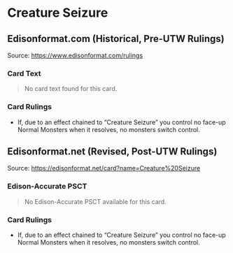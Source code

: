 # Creature Seizure

## Edisonformat.com (Historical, Pre-UTW Rulings)

Source: https://www.edisonformat.com/rulings

### Card Text

> No card text found for this card.

### Card Rulings

*   If, due to an effect chained to “Creature Seizure” you control no face-up Normal Monsters when it resolves, no monsters switch control.

## Edisonformat.net (Revised, Post-UTW Rulings)

Source: https://edisonformat.net/card?name=Creature%20Seizure

### Edison-Accurate PSCT

> No Edison-Accurate PSCT available for this card.

### Card Rulings

*   If, due to an effect chained to “Creature Seizure” you control no face-up Normal Monsters when it resolves, no monsters switch control.
            